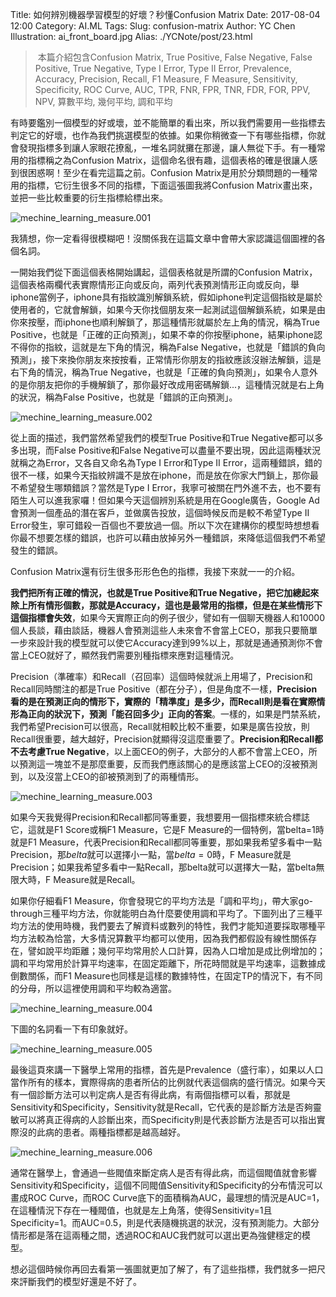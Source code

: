 Title: 如何辨別機器學習模型的好壞？秒懂Confusion Matrix
Date: 2017-08-04 12:00
Category: AI.ML
Tags: 
Slug: confusion-matrix
Author: YC Chen
Illustration: ai_front_board.jpg
Alias: ./YCNote/post/23.html



> ​	本篇介紹包含Confusion Matrix, True Positive, False Negative, False Positive, True Negative, Type I Error, Type II Error, Prevalence, Accuracy, Precision, Recall, F1 Measure, F Measure, Sensitivity, Specificity, ROC Curve, AUC, TPR, FNR, FPR, TNR, FDR, FOR, PPV, NPV, 算數平均, 幾何平均, 調和平均

有時要鑑別一個模型的好或壞，並不能簡單的看出來，所以我們需要用一些指標去判定它的好壞，也作為我們挑選模型的依據。如果你稍微查一下有哪些指標，你就會發現指標多到讓人家眼花撩亂，一堆名詞就攤在那邊，讓人無從下手。有一種常用的指標稱之為Confusion Matrix，這個命名很有趣，這個表格的確是很讓人感到很困惑啊！至少在看完這篇之前。Confusion Matrix是用於分類問題的一種常用的指標，它衍生很多不同的指標，下面這張圖我將Confusion Matrix畫出來，並把一些比較重要的衍生指標給標出來。

![mechine_learning_measure.001](http://www.ycc.idv.tw/media/mechine_learning_measure/mechine_learning_measure.001.jpeg)

我猜想，你一定看得很模糊吧！沒關係我在這篇文章中會帶大家認識這個圖裡的各個名詞。

一開始我們從下面這個表格開始講起，這個表格就是所謂的Confusion Matrix，這個表格兩欄代表實際情形正向或反向，兩列代表預測情形正向或反向，舉iphone當例子，iphone具有指紋識別解鎖系統，假如iphone判定這個指紋是屬於使用者的，它就會解鎖，如果今天你找個朋友來一起測試這個解鎖系統，如果是由你來按壓，而iphone也順利解鎖了，那這種情形就屬於左上角的情況，稱為True Positive，也就是「正確的正向預測」，如果不幸的你按壓iphone，結果iphone認不得你的指紋，這就是左下角的情況，稱為False Negative，也就是「錯誤的負向預測」，接下來換你朋友來按按看，正常情形你朋友的指紋應該沒辦法解鎖，這是右下角的情況，稱為True Negative，也就是「正確的負向預測」，如果令人意外的是你朋友把你的手機解鎖了，那你最好改成用密碼解鎖...，這種情況就是右上角的狀況，稱為False Positive，也就是「錯誤的正向預測」。

![mechine_learning_measure.002](http://www.ycc.idv.tw/media/mechine_learning_measure/mechine_learning_measure.002.jpeg)

從上面的描述，我們當然希望我們的模型True Positive和True Negative都可以多多出現，而False Positive和False Negative可以盡量不要出現，因此這兩種狀況就稱之為Error，又各自又命名為Type I Error和Type II Error，這兩種錯誤，錯的很不一樣，如果今天指紋辨識不是放在iphone，而是放在你家大門鎖上，那你最不希望發生哪類錯誤？當然是Type I Error，我寧可被關在門外進不去，也不要有陌生人可以進我家囉！但如果今天這個辨別系統是用在Google廣告，Google Ad會預測一個產品的潛在客戶，並做廣告投放，這個時候反而是較不希望Type II Error發生，寧可錯殺一百個也不要放過一個。所以下次在建構你的模型時想想看你最不想要怎樣的錯誤，也許可以藉由放掉另外一種錯誤，來降低這個我們不希望發生的錯誤。

Confusion Matrix還有衍生很多形形色色的指標，我接下來就一一的介紹。

**我們把所有正確的情況，也就是True Positive和True Negative，把它加總起來除上所有情形個數，那就是Accuracy，這也是最常用的指標，但是在某些情形下這個指標會失效**，如果今天實際正向的例子很少，譬如有一個聊天機器人和10000個人長談，藉由談話，機器人會預測這些人未來會不會當上CEO，那我只要簡單一步來設計我的模型就可以使它Accuracy達到99%以上，那就是通通預測你不會當上CEO就好了，顯然我們需要別種指標來應對這種情況。

Precision（準確率）和Recall（召回率）這個時候就派上用場了，Precision和Recall同時關注的都是True Positive（都在分子），但是角度不一樣，**Precision看的是在預測正向的情形下，實際的「精準度」是多少，而Recall則是看在實際情形為正向的狀況下，預測「能召回多少」正向的答案**。一樣的，如果是門禁系統，我們希望Precision可以很高，Recall就相較比較不重要，如果是廣告投放，則Recall很重要，越大越好，Precision就顯得沒這麼重要了。**Precision和Recall都不去考慮True Negative**，以上面CEO的例子，大部分的人都不會當上CEO，所以預測這一塊並不是那麼重要，反而我們應該關心的是應該當上CEO的沒被預測到，以及沒當上CEO的卻被預測到了的兩種情形。

![mechine_learning_measure.003](http://www.ycc.idv.tw/media/mechine_learning_measure/mechine_learning_measure.003.jpeg)

如果今天我覺得Precision和Recall都同等重要，我想要用一個指標來統合標誌它，這就是F1 Score或稱F1 Measure，它是F Measure的一個特例，當belta=1時就是F1 Measure，代表Precision和Recall都同等重要，那如果我希望多看中一點Precision，那$belta$就可以選擇小一點，當$belta=0$時，F Measure就是Precision；如果我希望多看中一點Recall，那belta就可以選擇大一點，當belta無限大時，F Measure就是Recall。

如果你仔細看F1 Measure，你會發現它的平均方法是「調和平均」，帶大家go-through三種平均方法，你就能明白為什麼要使用調和平均了。下圖列出了三種平均方法的使用時機，我們要去了解資料或數列的特性，我們才能知道要採取哪種平均方法較為恰當，大多情況算數平均都可以使用，因為我們都假設有線性關係存在，譬如說平均距離；幾何平均常用於人口計算，因為人口增加是成比例增加的；調和平均常用於計算平均速率，在固定距離下，所花時間就是平均速率，這數據成倒數關係，而F1 Measure也同樣是這樣的數據特性，在固定TP的情況下，有不同的分母，所以這裡使用調和平均較為適當。

![mechine_learning_measure.004](http://www.ycc.idv.tw/media/mechine_learning_measure/mechine_learning_measure.004.jpeg)

下圖的名詞看一下有印象就好。

![mechine_learning_measure.005](http://www.ycc.idv.tw/media/mechine_learning_measure/mechine_learning_measure.005.jpeg)

最後這頁來講一下醫學上常用的指標，首先是Prevalence（盛行率），如果以人口當作所有的樣本，實際得病的患者所佔的比例就代表這個病的盛行情況。如果今天有一個診斷方法可以判定病人是否有得此病，有兩個指標可以看，那就是Sensitivity和Specificity，Sensitivity就是Recall，它代表的是診斷方法是否夠靈敏可以將真正得病的人診斷出來，而Specificity則是代表診斷方法是否可以指出實際沒的此病的患者。兩種指標都是越高越好。

![mechine_learning_measure.006](http://www.ycc.idv.tw/media/mechine_learning_measure/mechine_learning_measure.006.jpeg)

通常在醫學上，會通過一些閥值來斷定病人是否有得此病，而這個閥值就會影響Sensitivity和Specificity，這個不同閥值Sensitivity和Specificity的分布情況可以畫成ROC Curve，而ROC Curve底下的面積稱為AUC，最理想的情況是AUC=1，在這種情況下存在一種閥值，也就是左上角落，使得Sensitivity=1且Specificity=1。而AUC=0.5，則是代表隨機挑選的狀況，沒有預測能力。大部分情形都是落在這兩種之間，透過ROC和AUC我們就可以選出更為強健穩定的模型。

想必這個時候你再回去看第一張圖就更加了解了，有了這些指標，我們就多一把尺來評斷我們的模型好還是不好了。